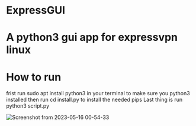 # ExpressGUI
# A python3 gui app for expressvpn linux 

# How to run
frist run sudo apt install python3 in your terminal to make sure you python3 installed
then run cd install.py to install the needed pips
Last thing is run python3 script.py

![Screenshot from 2023-05-16 00-54-33](https://github.com/HttpAnimation/ExpressGUI/assets/97435656/d7188370-7e3b-4502-80a8-aaf274fa467a)
